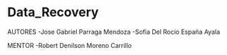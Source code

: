 # Data_Recovery

AUTORES
-Jose Gabriel Parraga Mendoza
-Sofia Del Rocio España Ayala

MENTOR
-Robert Denilson Moreno Carrillo
